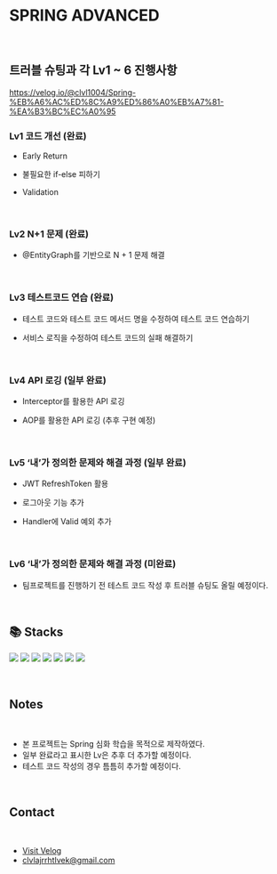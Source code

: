 # SPRING ADVANCED

<br>

## 트러블 슈팅과 각 Lv1 ~ 6 진행사항
https://velog.io/@clvl1004/Spring-%EB%A6%AC%ED%8C%A9%ED%86%A0%EB%A7%81-%EA%B3%BC%EC%A0%95

### Lv1 코드 개선 (완료)
- Early Return
- 불필요한 if-else 피하기
- Validation

  <br>

### Lv2 N+1 문제 (완료)
- @EntityGraph를 기반으로 N + 1 문제 해결

  <br>

### Lv3 테스트코드 연습 (완료)
- 테스트 코드와 테스트 코드 메서드 명을 수정하여 테스트 코드 연습하기 
- 서비스 로직을 수정하여 테스트 코드의 실패 해결하기

  <br>

### Lv4 API 로깅 (일부 완료)
- Interceptor를 활용한 API 로깅
- AOP를 활용한 API 로깅 (추후 구현 예정)

  <br>

### Lv5 ‘내’가 정의한 문제와 해결 과정 (일부 완료)
- JWT RefreshToken 활용
- 로그아웃 기능 추가
- Handler에 Valid 예외 추가

  <br>

### Lv6 ‘내’가 정의한 문제와 해결 과정 (미완료)
- 팀프로젝트를 진행하기 전 테스트 코드 작성 후 트러블 슈팅도 올릴 예정이다. 

  
<br>

## 📚 Stacks

<img src="https://img.shields.io/badge/spring-6DB33F?style=for-the-badge&logo=spring&logoColor=white"> <img src="https://img.shields.io/badge/springboot-6DB33F?style=for-the-badge&logo=springboot&logoColor=white"> <img src="https://img.shields.io/badge/git-F05032?style=for-the-badge&logo=git&logoColor=white"> <img src="https://img.shields.io/badge/gradle-02303A?style=for-the-badge&logo=gradle&logoColor=white"> <img src="https://img.shields.io/badge/mysql-4479A1?style=for-the-badge&logo=mysql&logoColor=white"> <img src="https://img.shields.io/badge/java-007396?style=for-the-badge&logo=java&logoColor=white"> <img src="https://img.shields.io/badge/github-181717?style=for-the-badge&logo=github&logoColor=white">

<br>

## Notes
<br>

- 본 프로젝트는 Spring 심화 학습을 목적으로 제작하였다.
- 일부 완료라고 표시한 Lv은 추후 더 추가할 예정이다.
- 테스트 코드 작성의 경우 틈틈히 추가할 예정이다.
<br>

## Contact
<br>

- [Visit Velog](https://velog.io/@clvl1004/posts)   
- clvlajrrhtlvek@gmail.com


 

  


   

   

